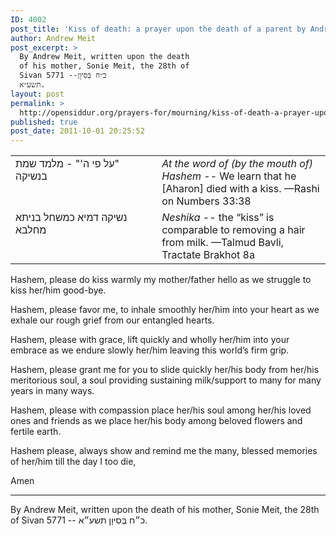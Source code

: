 ```yaml
---
ID: 4002
post_title: 'Kiss of death: a prayer upon the death of a parent by Andrew Meit'
author: Andrew Meit
post_excerpt: >
  By Andrew Meit, written upon the death
  of his mother, Sonie Meit, the 28th of
  Sivan 5771 --כ״ח בְּסִיוָן
  תשע״א.
layout: post
permalink: >
  http://opensiddur.org/prayers-for/mourning/kiss-of-death-a-prayer-upon-the-death-of-a-parent/
published: true
post_date: 2011-10-01 20:25:52
---
```

<table style="margin-left: auto;margin-right: auto;"><tbody>
<tr><td style="vertical-align:top;" width="46%">
<div class="liturgy"><span lang="he">
‏"על פי ה'" - מלמד שמת בנשיקה‏
</span></div></td>
 
<td style="vertical-align:top;" width="53%"><div class="english">
<em>At the word of (by the mouth of) Hashem</em> -- We learn that he [Aharon] died with a kiss. 
—Rashi on Numbers 33:38
</td></tr>
<tr><td style="vertical-align:top;" width="46%"><div class="liturgy"><span lang="he">
נשיקה דמיא כמשחל בניתא מחלבא
</span></div></td>
 
<td style="vertical-align:top;" width="53%"><div class="english">
<em>Neshika</em> -- the “kiss” is comparable to removing a hair from milk. 
—Talmud Bavli, Tractate Brakhot 8a
</td></tr>
</tbody></tbody></table>

<div class="english">
Hashem, please do kiss warmly my mother/father hello 
as we struggle to kiss her/him good-bye.

Hashem, please favor me, to inhale smoothly her/him into your heart
as we exhale our rough grief from our entangled hearts.

Hashem, please with grace, lift quickly and wholly her/him into your embrace 
as we endure slowly her/him leaving this world’s firm grip.

Hashem, please grant me for you to slide quickly her/his body from her/his meritorious soul,
a soul providing sustaining milk/support to many for many years in many ways.

Hashem, please with compassion place her/his soul among her/his loved ones and friends
as we place her/his body among beloved flowers and fertile earth.

Hashem please, always show and remind me the many, blessed memories of her/him
till the day I too die, 

Amen
</div>

<hr />

By Andrew Meit, written upon the death of his mother, Sonie Meit, the 28th of Sivan 5771 -- כ״ח בְּסִיוָן תשע״א.